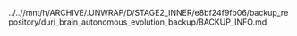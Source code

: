 ../..//mnt/h/ARCHIVE/.UNWRAP/D/STAGE2_INNER/e8bf24f9fb06/backup_repository/duri_brain_autonomous_evolution_backup/BACKUP_INFO.md
